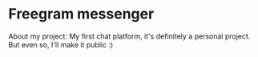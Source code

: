 # Freegram messenger
About my project:
My first chat platform, it's definitely a personal project. But even so, I'll make it public :)